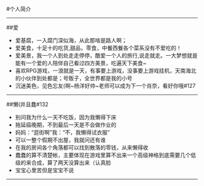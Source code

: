 #个人简介

***

##爱
* 爱基腐，一入腐门深似海，从此那啥是路人啊；
* 爱美食，十足十的吃货,甜品，零食，中餐西餐各个菜系没有不爱吃的！
* 爱美景，我一个人到处走走停停，酷爱一个人的旅行,说走就走。一大梦想就是能有一个爱的人陪伴自己看过四方美景，吃遍天下美食~
* 喜欢RPG游戏，一浪就是一天，有事要上游戏，没事要上游戏挂机，天南海北的小伙伴到处都是；号贩子，全世界都是我的小号
* 沉迷美色，见色忘友(啊~杨洋好帅~老师可以成为下一个肖奈，看好你哦#127

***

##懒(并且蠢#132
* 别问我为什么一天不吃饭，因为我懒得下床
* 拖延癌晚期，不到最后一天是不会做作业的
* 妈妈：“逛街啊”我：“不，我懒得试衣服”
* 可以一整个假期不出屋，我就问还有谁
* 在我的房间各个角落都可以找到散落的零钱，从来懒得收
* 蠢蠢的算不清楚帐，主要体现在游戏里算不出来一个高级神格到底需要几个低级的来合成，算了两天没算出来（认真脸
* 宝宝心里苦但是宝宝不说

***


